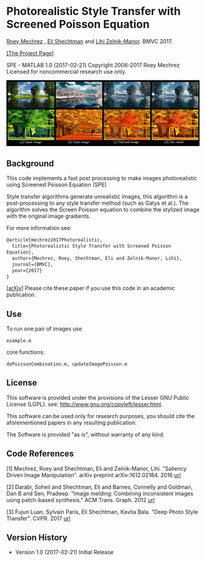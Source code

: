
# Photorealistic Style Transfer with Screened Poisson Equation

[Roey Mechrez](http://cgm.technion.ac.il/people/Roey/) , [Eli Shechtman](https://research.adobe.com/person/eli-shechtman/) and [Lihi Zelnik-Manor](http://lihi.eew.technion.ac.il/). BMVC 2017.

[[The Project Page]](http://cgm.technion.ac.il/Computer-Graphics-Multimedia/Software/photorealism/)


SPE - MATLAB 1.0 (2017-02-21)
Copyright 2006-2017 Roey Mechrez Licensed for noncommercial research use only.

<div align='center'>
  <img src='example.png' color="black">
</div>

  

## Background

This code implements a fast post processing to make images photorealistic using Screened Poisson Equation (SPE)

Style transfer algorithms generate unrealistic images, this algorithm is a post-processing to any style transfer method (such as Gatys et al.). The algorithm solves the Screen Poisson equation to combine the stylized image with the original image gradients. 

For more information see:
```
@article{mechrez2017Photorealistic,
  title={Photorealistic Style Transfer with Screened Poisson Equation},
  author={Mechrez, Roey, Shechtman, Eli and Zelnik-Manor, Lihi},
  journal={BMVC},
  year={2017}
}
```

[[arXiv]](https://arxiv.org/abs/1709.09828)
Please cite these paper if you use this code in an academic publication.


## Use

To run one pair of images use 
```
example.m
```
core functions:
```
doPoissonCombination.m, updateImagePoisson.m
```

## License

   This software is provided under the provisions of the Lesser GNU Public License (LGPL). 
   see: http://www.gnu.org/copyleft/lesser.html.

   This software can be used only for research purposes, you should cite
   the aforementioned papers in any resulting publication.

   The Software is provided "as is", without warranty of any kind.


## Code References

[1] Mechrez, Roey and Shechtman, Eli and Zelnik-Manor, Lihi. "Saliency Driven Image Manipulation". arXiv preprint arXiv:1612.02184. 2016 [url](https://arxiv.org/abs/1612.02184)

[2] Darabi, Soheil and Shechtman, Eli and Barnes, Connelly and Goldman, Dan B and Sen, Pradeep. "Image melding: Combining inconsistent images using patch-based synthesis." ACM Trans. Graph. 2012 [url](http://www.ece.ucsb.edu/~psen/melding)

[3] Fujun Luan, Sylvain Paris, Eli Shechtman, Kavita Bala. "Deep Photo Style Transfer". CVPR. 2017 [url](https://github.com/luanfujun/deep-photo-styletransfer)




## Version History

* Version 1.0 (2017-02-21)
   Initial Release
